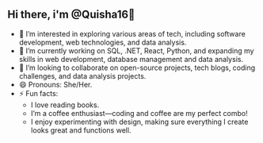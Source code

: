 ## Hi there, i'm @Quisha16👋
- 👀 I’m interested in exploring various areas of tech, including software development, web technologies, and data analysis.
- 🌱 I’m currently working on SQL, .NET, React, Python, and expanding my skills in web development, database management and data analysis.
- 💞️ I’m looking to collaborate on open-source projects, tech blogs, coding challenges, and data analysis projects.
- 😄 Pronouns:  She/Her.
- ⚡ Fun facts:
  - I love reading books.
  - I’m a coffee enthusiast—coding and coffee are my perfect combo!
  - I enjoy experimenting with design, making sure everything I create looks great and functions well.
<!--
**Quisha16/Quisha16** is a ✨ _special_ ✨ repository because its `README.md` (this file) appears on your GitHub profile.

Here are some ideas to get you started:

- 🔭 I’m currently working on ...
- 🌱 I’m currently learning ...
- 👯 I’m looking to collaborate on ...
- 🤔 I’m looking for help with ...
- 💬 Ask me about ...
- 📫 How to reach me: ...
- 😄 Pronouns: ...
- ⚡ Fun fact: ...
-->
